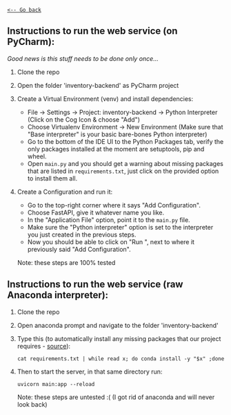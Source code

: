 [`<-- Go back`](./README.md)

## Instructions to run the web service (on PyCharm):
_Good news is this stuff needs to be done only once..._

1. Clone the repo
2. Open the folder 'inventory-backend' as PyCharm project
3. Create a Virtual Environment (venv) and install dependencies: 
    - File -> Settings -> Project: inventory-backend -> Python Interpreter (Click on the Cog Icon & choose "Add")
    - Choose Virtualenv Environment -> New Environment (Make sure that "Base interpreter" is your basic bare-bones Python interpreter)
    - Go to the bottom of the IDE UI to the Python Packages tab, verify the only packages installed at the moment are setuptools, pip and wheel.
    - Open `main.py` and you should get a warning about missing packages that are listed in `requirements.txt`, just click on the provided option to install them all.
4. Create a Configuration and run it:
    - Go to the top-right corner where it says "Add Configuration".
    - Choose FastAPI, give it whatever name you like. 
    - In the "Application File" option, point it to the `main.py` file. 
    - Make sure the "Python interpreter" option is set to the interpreter you just created in the previous steps.
    - Now you should be able to click on "Run <your configuration name>", next to where it previously said "Add Configuration".

    Note: these steps are 100% tested 

## Instructions to run the web service (raw Anaconda interpreter):
1. Clone the repo
2. Open anaconda prompt and navigate to the folder 'inventory-backend'
3. Type this (to automatically install any missing packages that our project requires - [source](https://stackoverflow.com/a/64538393/8522453)): 
  
    ```cat requirements.txt | while read x; do conda install -y "$x" ;done```
 4. Then to start the server, in that same directory run: 
  
    `uvicorn main:app --reload`
 
    Note: these steps are untested :(  (I got rid of anaconda and will never look back)
    
